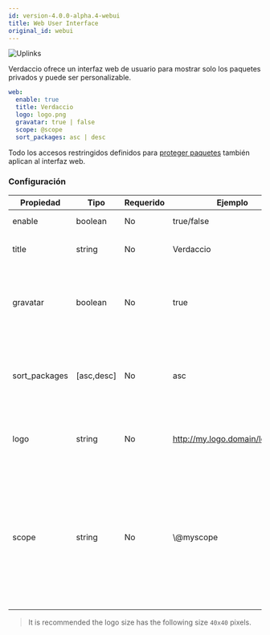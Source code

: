 ```yaml
---
id: version-4.0.0-alpha.4-webui
title: Web User Interface
original_id: webui
---
```

![Uplinks](https://user-images.githubusercontent.com/558752/52916111-fa4ba980-32db-11e9-8a64-f4e06eb920b3.png)

Verdaccio ofrece un interfaz web de usuario para mostrar solo los paquetes privados y puede ser personalizable.

```yaml
web:
  enable: true
  title: Verdaccio
  logo: logo.png
  gravatar: true | false
  scope: @scope
  sort_packages: asc | desc
```

Todo los accesos restringidos definidos para [proteger paquetes](protect-your-dependencies.md) también aplican al interfaz web.

### Configuración

| Propiedad     | Tipo       | Requerido | Ejemplo                        | Soporte  | Descripción                                                                                                                         |
| ------------- | ---------- | --------- | ------------------------------ | -------- | ----------------------------------------------------------------------------------------------------------------------------------- |
| enable        | boolean    | No        | true/false                     | all      | habilita la interfaz web                                                                                                            |
| title         | string     | No        | Verdaccio                      | all      | El título de la interfaz web                                                                                                        |
| gravatar      | boolean    | No        | true                           | `>v4` | Gravatars will be generated under the hood if this property is enabled                                                              |
| sort_packages | [asc,desc] | No        | asc                            | `>v4` | Gravatars will be generated under the hood if this property is enabled                                                              |
| logo          | string     | No        | http://my.logo.domain/logo.png | all      | a URI where logo is located (header logo)                                                                                           |
| scope         | string     | No        | \\@myscope                   | all      | Si estas usando el registro por un scope specifico, define el @scope en el encabezado de la interfaz web (note: escapa @ con \\@) |

> It is recommended the logo size has the following size `40x40` pixels.